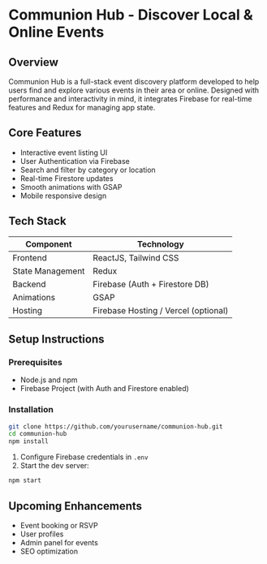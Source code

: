 # Communion Hub - Discover Local & Online Events

## Overview
Communion Hub is a full-stack event discovery platform developed to help users find and explore various events in their area or online. Designed with performance and interactivity in mind, it integrates Firebase for real-time features and Redux for managing app state.

## Core Features
- Interactive event listing UI
- User Authentication via Firebase
- Search and filter by category or location
- Real-time Firestore updates
- Smooth animations with GSAP
- Mobile responsive design

## Tech Stack
| Component         | Technology                        |
|------------------|------------------------------------|
| Frontend          | ReactJS, Tailwind CSS              |
| State Management  | Redux                              |
| Backend           | Firebase (Auth + Firestore DB)     |
| Animations        | GSAP                               |
| Hosting           | Firebase Hosting / Vercel (optional)|

## Setup Instructions

### Prerequisites
- Node.js and npm
- Firebase Project (with Auth and Firestore enabled)

### Installation
```bash
git clone https://github.com/yourusername/communion-hub.git
cd communion-hub
npm install
```

1. Configure Firebase credentials in `.env`
2. Start the dev server:
```bash
npm start
```

## Upcoming Enhancements
- Event booking or RSVP
- User profiles
- Admin panel for events
- SEO optimization
